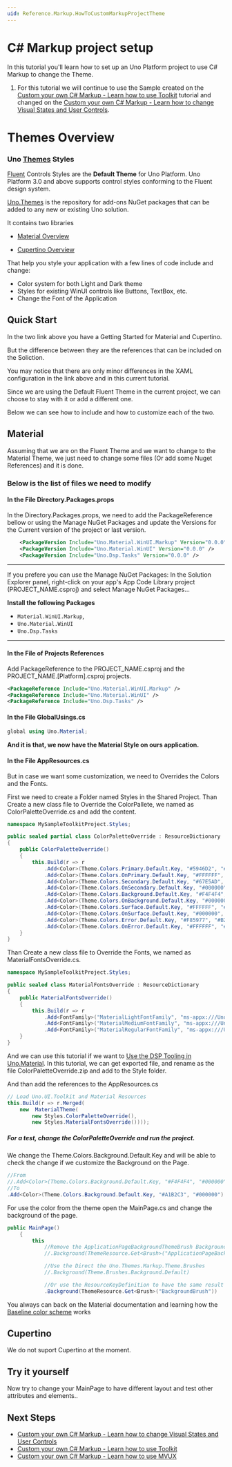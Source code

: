```yaml
---
uid: Reference.Markup.HowToCustomMarkupProjectTheme
---
```


# C# Markup project setup

In this tutorial you'll learn how to set up an Uno Platform project to use C# Markup to change the Theme. 

1. For this tutorial we will continue to use the Sample created on the [Custom your own C# Markup - Learn how to use Toolkit](xref:Reference.Markup.HowToCustomMarkupProjectToolkit) tutorial and changed on the [Custom your own C# Markup - Learn how to change Visual States and User Controls](xref:Reference.Markup.HowToCustomMarkupProjectVisualStates).

# Themes Overview

### Uno [Themes](https://platform.uno/docs/articles/external/uno.themes/doc/themes-overview.html) Styles

[Fluent](https://platform.uno/docs/articles/external/uno.themes/doc/fluent-getting-started.html) Controls Styles are the **Default Theme** for Uno Platform.
Uno Platform 3.0 and above supports control styles conforming to the Fluent design system.

[Uno.Themes](https://github.com/unoplatform/Uno.Themes) is the repository for add-ons NuGet packages that can be added to any new or existing Uno solution.

It contains two libraries

- [Material Overview](https://platform.uno/docs/articles/external/uno.themes/doc/material-getting-started.html)

- [Cupertino Overview](https://platform.uno/docs/articles/external/uno.themes/doc/cupertino-getting-started.html)

That help you style your application with a few lines of code include and change:

- Color system for both Light and Dark theme
- Styles for existing WinUI controls like Buttons, TextBox, etc.
- Change the Font of the Application

## Quick Start

In the two link above you have a Getting Started for Material and Cupertino. 

But the difference between they are the references that can be included on the Soliction.

You may notice that there are only minor differences in the XAML configuration in the link above and in this current tutorial.

Since we are using the Default Fluent Theme in the current project, we can choose to stay with it or add a different one.

Below we can see how to include and how to customize each of the two.

##  Material

Assuming that we are on the Fluent Theme and we want to change to the Material Theme, we just need to change some files (Or add some Nuget References) and it is done.

### Below is the list of files we need to modify

#### In the File Directory.Packages.props

In the Directory.Packages.props, we need to add the PackageReference bellow or using the Manage NuGet Packages and update the Versions for the Current version of the project or last version.

```xml
    <PackageVersion Include="Uno.Material.WinUI.Markup" Version="0.0.0" />	
    <PackageVersion Include="Uno.Material.WinUI" Version="0.0.0" />	
    <PackageVersion Include="Uno.Dsp.Tasks" Version="0.0.0" />
```
--------------------------------------------------------------
If you prefere you can use the Manage NuGet Packages:
In the Solution Explorer panel,
right-click on your app's App Code Library project (PROJECT_NAME.csproj)
and select Manage NuGet Packages...

**Install the following Packages**

- `Material.WinUI.Markup`, 
- `Uno.Material.WinUI` 
- `Uno.Dsp.Tasks`
--------------------------------------------------------------

#### In the File of Projects References

Add PackageReference to the PROJECT_NAME.csproj and the PROJECT_NAME.[Platform].csproj projects.

```xml
<PackageReference Include="Uno.Material.WinUI.Markup" />	
<PackageReference Include="Uno.Material.WinUI" />
<PackageReference Include="Uno.Dsp.Tasks" />
```

#### In the File GlobalUsings.cs
```csharp
global using Uno.Material;
```

**And it is that, we now have the Material Style on ours application.**

#### In the File AppResources.cs

But in case we want some customization, we need to Overrides the Colors and the Fonts.

First we need to create a Folder named Styles in the Shared Project.
Than Create a new class file to Override the ColorPallete, we named as ColorPaletteOverride.cs and add the content.

```csharp
namespace MySampleToolkitProject.Styles;

public sealed partial class ColorPaletteOverride : ResourceDictionary
{
	public ColorPaletteOverride()
	{
		this.Build(r => r
			.Add<Color>(Theme.Colors.Primary.Default.Key, "#5946D2", "#2F81D8")
			.Add<Color>(Theme.Colors.OnPrimary.Default.Key, "#FFFFFF", "#FFFFFF")
			.Add<Color>(Theme.Colors.Secondary.Default.Key, "#67E5AD", "#FEB839")
			.Add<Color>(Theme.Colors.OnSecondary.Default.Key, "#000000", "#000000")
			.Add<Color>(Theme.Colors.Background.Default.Key, "#F4F4F4", "#000000")
			.Add<Color>(Theme.Colors.OnBackground.Default.Key, "#000000", "#FFFFFF")
			.Add<Color>(Theme.Colors.Surface.Default.Key, "#FFFFFF", "#0F0F0F")
			.Add<Color>(Theme.Colors.OnSurface.Default.Key, "#000000", "#FFFFFF")
			.Add<Color>(Theme.Colors.Error.Default.Key, "#F85977", "#B2213C")
			.Add<Color>(Theme.Colors.OnError.Default.Key, "#FFFFFF", "#FFFFFF"));
	}
}
```

Than Create a new class file to Override the Fonts, we named as MaterialFontsOverride.cs.

```csharp
namespace MySampleToolkitProject.Styles;

public sealed class MaterialFontsOverride : ResourceDictionary
{
	public MaterialFontsOverride()
	{
		this.Build(r => r
			.Add<FontFamily>("MaterialLightFontFamily", "ms-appx:///Uno.Fonts.Roboto/Fonts/Material/Roboto-Light.ttf#Roboto")
			.Add<FontFamily>("MaterialMediumFontFamily", "ms-appx:///Uno.Fonts.Roboto/Fonts/Material/Roboto-Medium.ttf#Roboto")
			.Add<FontFamily>("MaterialRegularFontFamily", "ms-appx:///Uno.Fonts.Roboto/Fonts/Material/Roboto-Regular.ttf#Roboto"));
	}
}

```

And we can use this tutorial if we want to [Use the DSP Tooling in Uno.Material](https://platform.uno/docs/articles/external/uno.themes/doc/material-dsp.html).
In this tutorial, we can get exported file, and rename as the file ColorPaletteOverride.zip and add to the Style folder.

And than add the references to the AppResources.cs

```csharp
// Load Uno.UI.Toolkit and Material Resources
this.Build(r => r.Merged(
	new  MaterialTheme(
		new Styles.ColorPaletteOverride(),
		new Styles.MaterialFontsOverride())));
````

##### For a test, change the ColorPaletteOverride and run the project.

We change the Theme.Colors.Background.Default.Key and will be able to check the change if we customize the Background on the Page.

```csharp
//From
//.Add<Color>(Theme.Colors.Background.Default.Key, "#F4F4F4", "#000000")
//To
.Add<Color>(Theme.Colors.Background.Default.Key, "#A1B2C3", "#000000")
```

For use the color from the theme open the MainPage.cs and change the background of the page.

```csharp
public MainPage()
	{
		this
            //Remove the ApplicationPageBackgroundThemeBrush Background
            //.Background(ThemeResource.Get<Brush>("ApplicationPageBackgroundThemeBrush"))

            //Use the Direct the Uno.Themes.Markup.Theme.Brushes
            //.Background(Theme.Brushes.Background.Default)

            //Or use the ResourceKeyDefinition to have the same result
            .Background(ThemeResource.Get<Brush>("BackgroundBrush"))
```

You always can back on the Material documentation and learning how the [Baseline color scheme](https://m3.material.io/styles/color/the-color-system/tokens) works


##  Cupertino

We do not suport Cupertino at the moment.

## Try it yourself

Now try to change your MainPage to have different layout and test other attributes and elements..


## Next Steps

- [Custom your own C# Markup - Learn how to change Visual States and User Controls](xref:Reference.Markup.HowToCustomMarkupProjectVisualStates)
- [Custom your own C# Markup - Learn how to use Toolkit](xref:Reference.Markup.HowToCustomMarkupProjectToolkit)
- [Custom your own C# Markup - Learn how to use MVUX](xref:Reference.Markup.HowToCustomMarkupProjectMVUX)
